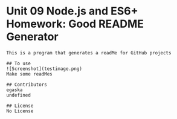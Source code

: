 
# Unit 09 Node.js and ES6+ Homework: Good README Generator
    This is a program that generates a readMe for GitHub projects

    ## To use
    ![Screenshot](testimage.png)
    Make some readMes

    ## Contributors
    egaska
    undefined
    
    ## License
    No License
    